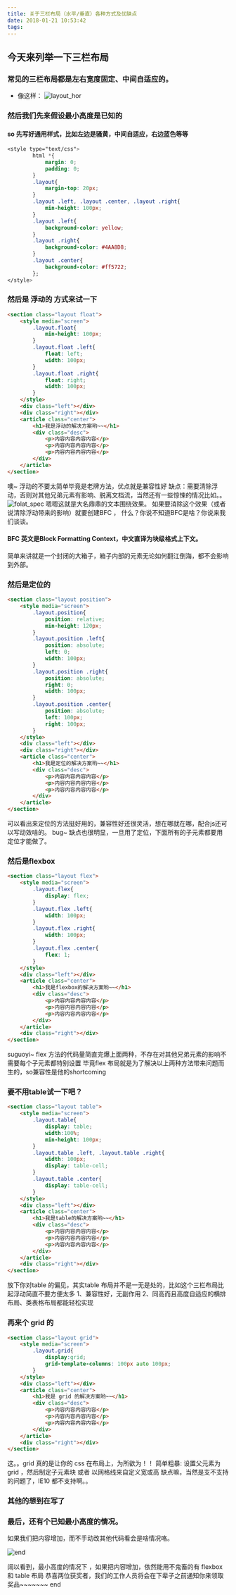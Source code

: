 ```yaml
---
title: 关于三栏布局（水平/垂直）各种方式及优缺点
date: 2018-01-21 10:53:42
tags:
---
```

## 今天来列举一下三栏布局
<!-- more -->
### 常见的三栏布局都是左右宽度固定、中间自适应的。
* 像这样：
    ![layout_hor](layout_hor.png)

### 然后我们先来假设最小高度是已知的
#### so 先写好通用样式，比如左边是骚黄，中间自适应，右边蓝色等等
```css
<style type="text/css">
        html *{
            margin: 0;
            padding: 0;
        }
        .layout{
            margin-top: 20px;
        }
        .layout .left, .layout .center, .layout .right{
            min-height: 100px;
        }
        .layout .left{
            background-color: yellow;
        }
        .layout .right{
            background-color: #4AA8D8;
        }
        .layout .center{
            background-color: #ff5722;
        };
</style>
```
### 然后是 浮动的 方式来试一下
```html
<section class="layout float">
    <style media="screen">
        .layout.float{
            min-height: 100px;
        }
        .layout.float .left{
            float: left;
            width: 100px;
        }
        .layout.float .right{
            float: right;
            width: 100px;
        }
    </style>
    <div class="left"></div>
    <div class="right"></div>
    <article class="center">
        <h1>我是浮动的解决方案哟~~</h1>
        <div class="desc">
            <p>内容内容内容内容</p>
            <p>内容内容内容内容</p>
            <p>内容内容内容内容</p>
        </div>
    </article>
</section>
```
噢~ 浮动的不要太简单毕竟是老牌方法，优点就是兼容性好
缺点：需要清除浮动，否则对其他兄弟元素有影响、脱离文档流，当然还有一些惊悚的情况比如。。
  ![folat_spec](layout_float_sepc.png)
嗯嗯这就是大名鼎鼎的文本围绕效果。
如果要消除这个效果（或者说清除浮动带来的影响）就要创建BFC ，
什么？你说不知道BFC是啥？你说来我们谈谈。
#### BFC 英文是Block Formatting Context，中文直译为块级格式上下文。
简单来讲就是一个封闭的大箱子，箱子内部的元素无论如何翻江倒海，都不会影响到外部。

### 然后是定位的
```html
<section class="layout position">
    <style media="screen">
        .layout.position{
            position: relative;
            min-height: 120px;
        }
        .layout.position .left{
            position: absolute;
            left: 0;
            width: 100px;
        }
        .layout.position .right{
            position: absolute;
            right: 0;
            width: 100px;
        }
        .layout.position .center{
            position: absolute;
            left: 100px;
            right: 100px;
        }
    </style>
    <div class="left"></div>
    <div class="right"></div>
    <article class="center">
        <h1>我是定位的解决方案哟~~</h1>
        <div class="desc">
            <p>内容内容内容内容</p>
            <p>内容内容内容内容</p>
            <p>内容内容内容内容</p>
        </div>
    </article>
</section>
```
可以看出来定位的方法挺好用的，兼容性好还很灵活，想在哪就在哪，配合js还可以写动效啥的。
bug~ 缺点也很明显，一旦用了定位，下面所有的子元素都要用定位才能做了。

### 然后是flexbox
```html
<section class="layout flex">
    <style media="screen">
        .layout.flex{
            display: flex;
        }
        .layout.flex .left{
            width: 100px;
        }
        .layout.flex .right{
            width: 100px;
        }
        .layout.flex .center{
            flex: 1;
        }
    </style>
    <div class="left"></div>
    <article class="center">
        <h1>我是flexbox的解决方案哟~~</h1>
        <div class="desc">
            <p>内容内容内容内容</p>
            <p>内容内容内容内容</p>
            <p>内容内容内容内容</p>
        </div>
    </article>
    <div class="right"></div>
</section>
```
suguoyi~ flex 方法的代码量简直完爆上面两种，不存在对其他兄弟元素的影响不需要每个子元素都特别设置
毕竟flex 布局就是为了解决以上两种方法带来问题而生的，so兼容性是他的shortcoming

### 要不用table试一下吧？
```html
<section class="layout table">
    <style media="screen">
        .layout.table{
            display: table;
            width:100%;
            min-height: 100px;
        }
        .layout.table .left, .layout.table .right{
            width: 100px;
            display: table-cell;
        }
        .layout.table .center{
            display: table-cell;
        }
    </style>
    <div class="left"></div>
    <article class="center">
        <h1>我是table的解决方案哟~~</h1>
        <div class="desc">
            <p>内容内容内容内容</p>
            <p>内容内容内容内容</p>
            <p>内容内容内容内容</p>
        </div>
    </article>
    <div class="right"></div>
</section>
```
放下你对table 的偏见，其实table 布局并不是一无是处的，比如这个三栏布局比起浮动简直不要方便太多
1、兼容性好，无副作用
2、同高而且高度自适应的横排布局、类表格布局都能轻松实现

### 再来个 grid 的
```html
<section class="layout grid">
    <style media="screen">
        .layout.grid{
            display:grid;
            grid-template-columns: 100px auto 100px;
        }
    </style>
    <div class="left"></div>
    <article class="center">
        <h1>我是 grid 的解决方案哟~~</h1>
        <div class="desc">
            <p>内容内容内容内容</p>
            <p>内容内容内容内容</p>
            <p>内容内容内容内容</p>
        </div>
    </article>
    <div class="right"></div>
</section>
```
这。。grid 真的是让你的 css 在布局上，为所欲为！！
简单粗暴: 设置父元素为 grid ，然后制定子元素块 或者 以网格线来自定义宽或高
缺点嘛，当然是支不支持的问题了，IE10 都不支持啊。。

### 其他的想到在写了

### 最后，还有个已知最小高度的情况。
如果我们把内容增加，而不手动改其他代码看会是啥情况咯。

![end](layout_end.png)

阔以看到，最小高度的情况下 ，如果把内容增加，依然能用不鬼畜的有 flexbox 和 table 布局
恭喜两位获奖者，我们的工作人员将会在下辈子之前通知你来领取奖品~~~~~~~
end 
